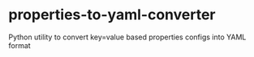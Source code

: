# properties-to-yaml-converter
Python utility to convert key=value based properties configs into YAML format
